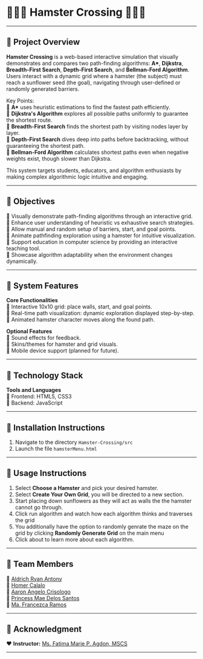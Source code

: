 # 🐹🎡🌻 Hamster Crossing 🌻🎡🐹

---

## 🎡 Project Overview

**Hamster Crossing** is a web-based interactive simulation that visually demonstrates and compares two path-finding algorithms: **A\***, **Dijkstra**, **Breadth-First Search**, **Depth-First Search**, and **Bellman-Ford Algorithm**.  
Users interact with a dynamic grid where a hamster (the subject) must reach a sunflower seed (the goal), navigating through user-defined or randomly generated barriers.

Key Points: <br>
🐹 **A\*** uses heuristic estimations to find the fastest path efficiently. <br>
🐹 **Dijkstra's Algorithm** explores all possible paths uniformly to guarantee the shortest route. <br>
🐹 **Breadth-First Search** finds the shortest path by visiting nodes layer by layer. <br>
🐹 **Depth-First Search** dives deep into paths before backtracking, without guaranteeing the shortest path. <br>
🐹 **Bellman-Ford Algorithm** calculates shortest paths even when negative weights exist, though slower than Dijkstra. <br>

This system targets students, educators, and algorithm enthusiasts by making complex algorithmic logic intuitive and engaging.

---

## 🌻 Objectives

🎯 Visually demonstrate path-finding algorithms through an interactive grid. <br>
🎯 Enhance user understanding of heuristic vs exhaustive search strategies. <br>
🎯 Allow manual and random setup of barriers, start, and goal points. <br>
🎯 Animate pathfinding exploration using a hamster for intuitive visualization. <br>
🎯 Support education in computer science by providing an interactive teaching tool. <br>
🎯 Showcase algorithm adaptability when the environment changes dynamically. <br>

---

## 🎡 System Features

**Core Functionalities** <br>
🌻 Interactive 10x10 grid: place walls, start, and goal points. <br>
🌻 Real-time path visualization: dynamic exploration displayed step-by-step. <br>
🌻 Animated hamster character moves along the found path. <br>

**Optional Features** <br>
🌻 Sound effects for feedback. <br>
🌻 Skins/themes for hamster and grid visuals. <br>
🌻 Mobile device support (planned for future). <br>

---

## 🎡 Technology Stack

**Tools and Languages** <br>
🌻 Frontend: HTML5, CSS3 <br>
🌻 Backend: JavaScript <br>

---

## 🌻 Installation Instructions
1. Navigate to the directory `Hamster-Crossing/src`
2. Launch the file `hamsterMenu.html`
---

## 🐹 Usage Instructions
1. Select **Choose a Hamster** and pick your desired hamster.
2. Select **Create Your Own Grid**, you will be directed to a new section.
3. Start placing down sunflowers as they will act as walls the the hamster cannot go through.
4. Click run algorithm and watch how each algorithm thinks and traverses the grid
5. You additionally have the option to randomly genrate the maze on the grid by clicking **Randomly Generate Grid** on the main menu
6. Click about to learn more about each algorithm.
---

## 🐹 Team Members

🐹 [Aldrich Ryan Antony](https://github.com/Kryptiku) <br>
🐹 [Homer Calalo](https://github.com/Homercalalo) <br>
🐹 [Aaron Angelo Crisologo](https://github.com/AaronCrisologo) <br>
🐹 [Princess Mae Delos Santos](https://github.com/princessdlssnts) <br>
🐹 [Ma. Francezca Ramos](https://github.com/ramosfranz) <br>



---

## 💖 Acknowledgment

❤️ **Instructor:** [Ms. Fatima Marie P. Agdon, MSCS](https://github.com/marieemoiselle) <br>

---

